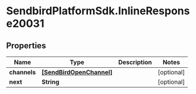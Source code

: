 # SendbirdPlatformSdk.InlineResponse20031

## Properties

Name | Type | Description | Notes
------------ | ------------- | ------------- | -------------
**channels** | [**[SendBirdOpenChannel]**](SendBirdOpenChannel.md) |  | [optional] 
**next** | **String** |  | [optional] 


